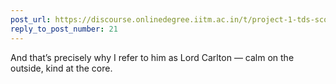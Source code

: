 ```yaml
---
post_url: https://discourse.onlinedegree.iitm.ac.in/t/project-1-tds-score-not-showing-i/168916/22
reply_to_post_number: 21
---
```

And that’s precisely why I refer to him as Lord Carlton — calm on the outside, kind at the core. 